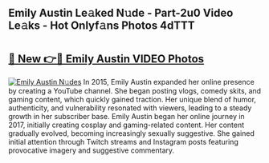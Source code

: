 ## Emily Austin Le𝚊ked N𝚞de - Part-2u0 Video Le𝚊ks - Hot Onlyf𝚊ns Photos 4dTTT

# <h2><a href="http://ab33229.deff.icu/?id=Emily+Austin">🔗 New 👉🔴 Emily Austin VIDEO Photos</a></h2>

[![Emily Austin N𝚞des](https://i.imgur.com/rIISA9y.gif)](http://ab33229.deff.icu/?id=Emily+Austin)
In 2015, Emily Austin expanded her online presence by creating a YouTube channel. She began posting vlogs, comedy skits, and gaming content, which quickly gained traction. Her unique blend of humor, authenticity, and vulnerability resonated with viewers, leading to a steady growth in her subscriber base. Emily Austin began her online journey in 2017, initially creating cosplay and gaming-related content. Her content gradually evolved, becoming increasingly sexually suggestive. She gained initial attention through Twitch streams and Instagram posts featuring provocative imagery and suggestive commentary.
